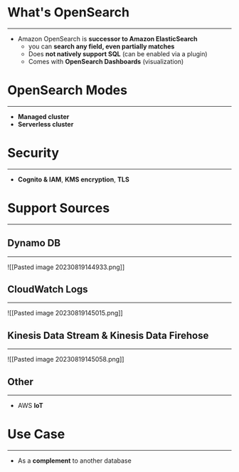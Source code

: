 # What's OpenSearch
---

* Amazon OpenSearch is **successor to Amazon ElasticSearch**
	* you can **search any field, even partially matches**
	* Does **not natively support SQL** (can be enabled via a plugin)
	* Comes with **OpenSearch Dashboards** (visualization)

# OpenSearch Modes
---

* **Managed cluster** 
* **Serverless cluster**

# Security
---

* **Cognito & IAM**, **KMS encryption**, **TLS**

# Support Sources
---

## Dynamo DB
---

![[Pasted image 20230819144933.png]]

## CloudWatch Logs
---

![[Pasted image 20230819145015.png]]

## Kinesis Data Stream & Kinesis Data Firehose
---

![[Pasted image 20230819145058.png]]

## Other
---

* AWS **IoT**

# Use Case
---

* As a **complement** to another database